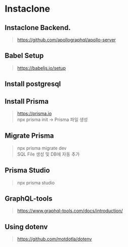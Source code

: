 # Instaclone

## Instaclone Backend.

> https://github.com/apollographql/apollo-server

## Babel Setup

> https://babeljs.io/setup

## Install postgresql

## Install Prisma

> https://prisma.io  
> npx prisma init -> Prisma 파일 생성

## Migrate Prisma

> npx prisma migrate dev  
> SQL File 생성 및 DB에 자동 추가

## Prisma Studio

> npx prisma studio

## GraphQL-tools

> https://www.graphql-tools.com/docs/introduction/

## Using dotenv

> https://github.com/motdotla/dotenv
